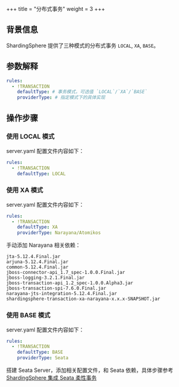 +++
title = "分布式事务"
weight = 3
+++

## 背景信息

ShardingSphere 提供了三种模式的分布式事务 `LOCAL`, `XA`, `BASE`。

## 参数解释

```yaml
rules:
  - !TRANSACTION
    defaultType: # 事务模式，可选值 `LOCAL`/`XA`/`BASE`
    providerType: # 指定模式下的具体实现
```

## 操作步骤

### 使用 LOCAL 模式

server.yaml 配置文件内容如下：

```yaml
rules:
  - !TRANSACTION
    defaultType: LOCAL
```

### 使用 XA 模式

server.yaml 配置文件内容如下：

```yaml
rules:
  - !TRANSACTION
    defaultType: XA
    providerType: Narayana/Atomikos 
```
手动添加 Narayana 相关依赖：

```
jta-5.12.4.Final.jar
arjuna-5.12.4.Final.jar
common-5.12.4.Final.jar
jboss-connector-api_1.7_spec-1.0.0.Final.jar
jboss-logging-3.2.1.Final.jar
jboss-transaction-api_1.2_spec-1.0.0.Alpha3.jar
jboss-transaction-spi-7.6.0.Final.jar
narayana-jts-integration-5.12.4.Final.jar
shardingsphere-transaction-xa-narayana-x.x.x-SNAPSHOT.jar
```

### 使用 BASE 模式

server.yaml 配置文件内容如下：

```yaml
rules:
  - !TRANSACTION
    defaultType: BASE
    providerType: Seata 
```

搭建 Seata Server，添加相关配置文件，和 Seata 依赖，具体步骤参考 [ShardingSphere 集成 Seata 柔性事务](https://community.sphere-ex.com/t/topic/404)
